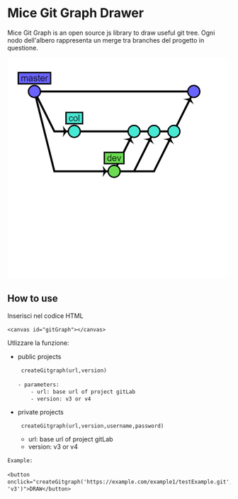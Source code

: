 # Mice Git Graph Drawer

Mice Git Graph is an open source js library to draw useful git tree.
Ogni nodo dell'albero rappresenta un merge tra branches del progetto in questione.

![alt text](example.png)

## How to use

Inserisci nel codice HTML

```
<canvas id="gitGraph"></canvas>
```

Utlizzare la funzione:
- public projects 
    ```
     createGitgraph(url,version)

    - parameters:
        - url: base url of project gitLab
        - version: v3 or v4 
    ```

- private projects 
    ```
     createGitgraph(url,version,username,password)
    ```
    - url: base url of project gitLab
    - version: v3 or v4 






```
Example:

<button onclick="createGitgraph('https://example.com/example1/testExample.git', 'v3')">DRAW</button>

```

